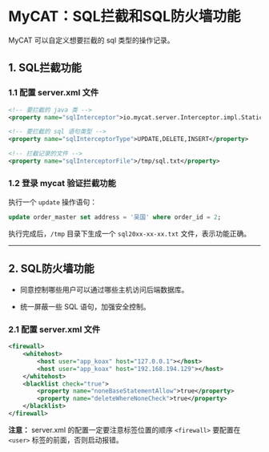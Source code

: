 # MyCAT：SQL拦截和SQL防火墙功能

MyCAT 可以自定义想要拦截的 sql 类型的操作记录。

## 1. SQL拦截功能

### 1.1 配置 server.xml 文件

```xml
<!-- 要拦截的 java 类 -->
<property name="sqlInterceptor">io.mycat.server.Interceptor.impl.StaticsSqlInterceptor</property>

<!-- 要拦截的 sql 语句类型 -->
<property name="sqlInterceptorType">UPDATE,DELETE,INSERT</property>

<!-- 拦截记录的文件 -->
<property name="sqlInterceptorFile">/tmp/sql.txt</property>
```

### 1.2 登录 mycat 验证拦截功能

执行一个 `update` 操作语句：

```sql
update order_master set address = '吴国' where order_id = 2;
```

执行完成后，`/tmp` 目录下生成一个 `sql20xx-xx-xx.txt` 文件，表示功能正确。

---

## 2. SQL防火墙功能

- 同意控制哪些用户可以通过哪些主机访问后端数据库。

- 统一屏蔽一些 SQL 语句，加强安全控制。

### 2.1 配置 server.xml 文件

```xml
<firewall>
    <whitehost>
        <host user="app_koax" host="127.0.0.1"></host>
        <host user="app_koax" host="192.168.194.129"></host>
    </whitehost>
    <blacklist check="true">
        <property name="noneBaseStatementAllow">true</property>
        <property name="deleteWhereNoneCheck">true</property>
    </blacklist>
</firewall>
```

**注意：** server.xml 的配置一定要注意标签位置的顺序 `<firewall>` 要配置在 `<user>` 标签的前面，否则启动报错。
